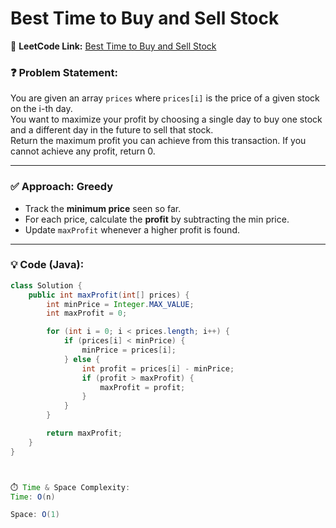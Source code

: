 # Best Time to Buy and Sell Stock

📌 **LeetCode Link:** [Best Time to Buy and Sell Stock](https://leetcode.com/problems/best-time-to-buy-and-sell-stock/)

### ❓ Problem Statement:
You are given an array `prices` where `prices[i]` is the price of a given stock on the i-th day.  
You want to maximize your profit by choosing a single day to buy one stock and a different day in the future to sell that stock.  
Return the maximum profit you can achieve from this transaction. If you cannot achieve any profit, return 0.

---

### ✅ Approach: Greedy

- Track the **minimum price** seen so far.
- For each price, calculate the **profit** by subtracting the min price.
- Update `maxProfit` whenever a higher profit is found.

---

### 💡 Code (Java):

```java
class Solution {
    public int maxProfit(int[] prices) {
        int minPrice = Integer.MAX_VALUE;
        int maxProfit = 0;

        for (int i = 0; i < prices.length; i++) {
            if (prices[i] < minPrice) {
                minPrice = prices[i];  
            } else {
                int profit = prices[i] - minPrice;
                if (profit > maxProfit) {
                    maxProfit = profit;  
                }
            }
        }

        return maxProfit;
    }
}



⏱️ Time & Space Complexity:
Time: O(n)

Space: O(1)